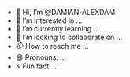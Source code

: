 - 👋 Hi, I’m @DAMIAN-ALEXDAM
- 👀 I’m interested in ...
- 🌱 I’m currently learning ...
- 💞️ I’m looking to collaborate on ...
- 📫 How to reach me ...
- 😄 Pronouns: ...
- ⚡ Fun fact: ...

<!---
DAMIAN-ALEXDAM/DAMIAN-ALEXDAM is a ✨ special ✨ repository because its `README.md` (this file) appears on your GitHub profile.
You can click the Preview link to take a look at your changes.
--->
